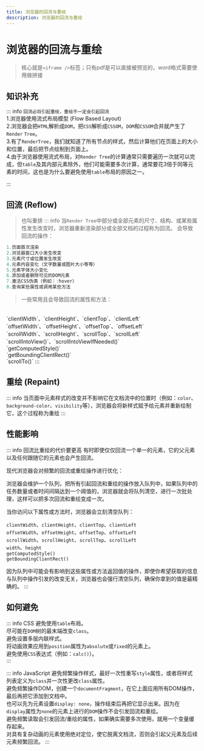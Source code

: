 ```yaml
---
title: 浏览器的回流与重绘
description: 浏览器的回流与重绘
---
```


# 浏览器的回流与重绘

> 核心就是`<iframe />`标签；只有pdf是可以直接被预览的，word格式需要使用做拼接


## 知识补充

::: info `回流必将引起重绘，重绘不一定会引起回流`
<br />
1.浏览器使用流式布局模型 (Flow Based Layout)<br />
2.浏览器会把`HTML`解析成`DOM`，把`CSS`解析成`CSSOM`，`DOM`和`CSSOM`合并就产生了`Render` `Tree`。<br />
3.有了`RenderTree`，我们就知道了所有节点的样式，然后计算他们在页面上的大小和位置，最后把节点绘制到页面上。<br />
4.由于浏览器使用流式布局，对`Render Tree`的计算通常只需要遍历一次就可以完成，但`table`及其内部元素除外，他们可能需要多次计算，通常要花3倍于同等元素的时间，这也是为什么要避免使用`table`布局的原因之一。

:::

## 回流 (Reflow)
> 也叫重排
::: info 当`Render Tree`中部分或全部元素的尺寸、结构、或某些属性发生改变时，浏览器重新渲染部分或全部文档的过程称为回流。
> 会导致回流的操作：
```js
1.页面首次渲染
2.浏览器窗口大小发生改变
3.元素尺寸或位置发生改变
4.元素内容变化（文字数量或图片大小等等）
5.元素字体大小变化
6.添加或者删除可见的DOM元素
7.激活CSS伪类（例如：:hover）
8.查询某些属性或调用某些方法
```
> 一些常用且会导致回流的属性和方法：
<br />
`clientWidth`、`clientHeight`、`clientTop`、`clientLeft`<br />
`offsetWidth`、`offsetHeight`、`offsetTop`、`offsetLeft`<br />
`scrollWidth`、`scrollHeight`、`scrollTop`、`scrollLeft`<br />
`scrollIntoView()`、`scrollIntoViewIfNeeded()`<br />
`getComputedStyle()`<br />
`getBoundingClientRect()`<br />
`scrollTo()`
:::

## 重绘 (Repaint)

::: info 当页面中元素样式的改变并不影响它在文档流中的位置时（例如：`color`、`background-color`、`visibility`等），浏览器会将新样式赋予给元素并重新绘制它，这个过程称为重绘
:::

## 性能影响

::: info 回流比重绘的代价要更高
有时即使仅仅回流一个单一的元素，它的父元素以及任何跟随它的元素也会产生回流。<br />

现代浏览器会对频繁的回流或重绘操作进行优化：<br />

浏览器会维护一个队列，把所有引起回流和重绘的操作放入队列中，如果队列中的任务数量或者时间间隔达到一个阈值的，浏览器就会将队列清空，进行一次批处理，这样可以把多次回流和重绘变成一次。<br />

当你访问以下属性或方法时，浏览器会立刻清空队列：<br />

`clientWidth`、`clientHeight`、`clientTop`、`clientLeft`<br />
`offsetWidth`、`offsetHeight`、`offsetTop`、`offsetLeft`<br />
`scrollWidth`、`scrollHeight`、`scrollTop`、`scrollLeft`<br />
`width`、`height`<br />
`getComputedStyle()`<br />
`getBoundingClientRect()`<br />

因为队列中可能会有影响到这些属性或方法返回值的操作，即使你希望获取的信息与队列中操作引发的改变无关，浏览器也会强行清空队列，确保你拿到的值是最精确的。
:::

## 如何避免

::: info CSS
避免使用`table`布局。<br />
尽可能在`DOM`树的最末端改变`class`。<br />
避免设置多层内联样式。<br />
将动画效果应用到`position`属性为`absolute`或`fixed`的元素上。<br />
避免使用`CSS`表达式（例如：`calc()`）。<br />
:::

::: info JavaScript
避免频繁操作样式，最好一次性重写`style`属性，或者将样式列表定义为`class`并一次性更改`class`属性。<br />
避免频繁操作DOM，创建一个`documentFragment`，在它上面应用所有DOM操作，最后再把它添加到文档中。<br />
也可以先为元素设置`display: none`，操作结束后再把它显示出来。因为在`display`属性为`none`的元素上进行的`DOM`操作不会引发回流和重绘。<br />
避免频繁读取会引发回流/重绘的属性，如果确实需要多次使用，就用一个变量缓存起来。<br />
对具有复杂动画的元素使用绝对定位，使它脱离文档流，否则会引起父元素及后续元素频繁回流。
:::
